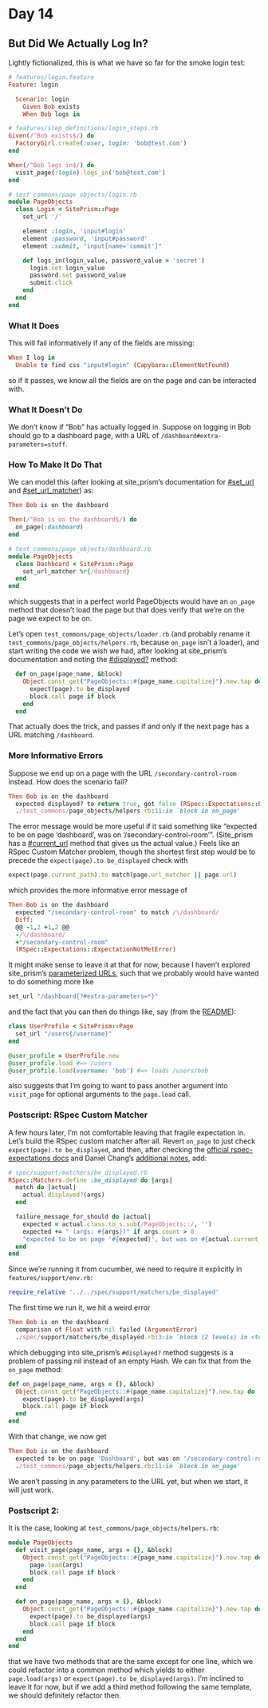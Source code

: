 # Day 14

## But Did We Actually Log In?

Lightly fictionalized, this is what we have so far for the smoke login test:

```ruby
# features/login.feature
Feature: login

  Scenario: login
    Given Bob exists
    When Bob logs in
```

```ruby
# features/step_definitions/login_steps.rb
Given(/^Bob exists$/) do
  FactoryGirl.create(:user, login: 'bob@test.com')
end

When(/^Bob logs in$/) do
  visit_page(:login).logs_in('bob@test.com')
end
```

```ruby
# test_commons/page_objects/login.rb
module PageObjects
  class Login < SitePrism::Page
    set_url '/'

    element :login, 'input#login'
    element :password, 'input#password'
    element :submit, "input[name='commit']"

    def logs_in(login_value, password_value = 'secret')
      login.set login_value
      password.set password_value
      submit.click
    end
  end
end
```

### What It Does

This will fail informatively if any of the fields are missing:

```ruby
When I log in
  Unable to find css "input#login" (Capybara::ElementNotFound)
```

so if it passes, we know all the fields are on the page and can be interacted with.

### What It Doesn’t Do

We don’t know if “Bob” has actually logged in.  Suppose on logging in Bob should go to a dashboard page, with a URL of `/dashboard#extra-parameters=stuff`.

### How To Make It Do That

We can model this (after looking at site_prism’s documentation for [#set_url](https://github.com/natritmeyer/site_prism#adding-a-url) and [#set_url_matcher](https://github.com/natritmeyer/site_prism#falling-back-to-basic-regexp-matchers)) as:

```ruby
Then Bob is on the dashboard
```

```ruby
Then(/^Bob is on the dashboard$/) do
  on_page(:dashboard)
end
```

```ruby
# test_commons/page_objects/dashboard.rb
module PageObjects
  class Dashboard < SitePrism::Page
    set_url_matcher %r{/dashboard}
  end
end
```

which suggests that in a perfect world PageObjects would have an `on_page` method that doesn’t load the page but that does verify that we’re on the page we expect to be on.

Let’s open `test_commons/page_objects/loader.rb` (and probably rename it `test_commons/page_objects/helpers.rb`, because `on_page` isn’t a loader), and start writing the code we wish we had, after looking at site_prism’s documentation and noting the [#displayed?](https://github.com/natritmeyer/site_prism#verifying-that-a-particular-page-is-displayed) method:

```ruby
  def on_page(page_name, &block)
    Object.const_get("PageObjects::#{page_name.capitalize}").new.tap do |page|
      expect(page).to be_displayed
      block.call page if block
    end
  end
```

That actually does the trick, and passes if and only if the next page has a URL matching `/dashboard`.

### More Informative Errors

Suppose we end up on a page with the URL `/secondary-control-room` instead.  How does the scenario fail?

```ruby
Then Bob is on the dashboard
  expected displayed? to return true, got false (RSpec::Expectations::ExpectationNotMetError)
  ./test_commons/page_objects/helpers.rb:11:in `block in on_page'
```

The error message would be more useful if it said something like “expected to be on page ‘dashboard’, was on ‘/secondary-control-room’”.  (Site_prism has a [#current_url](https://github.com/natritmeyer/site_prism#getting-the-current-pages-url) method that gives us the actual value.)  Feels like an RSpec Custom Matcher problem, though the shortest first step would be to precede the `expect(page).to be_displayed` check with

```ruby
expect(page.current_path).to match(page.url_matcher || page.url)
```

which provides the more informative error message of

```ruby
Then Bob is on the dashboard
  expected "/secondary-control-room" to match /\/dashboard/
  Diff:
  @@ -1,2 +1,2 @@
  -/\/dashboard/
  +"/secondary-control-room"
  (RSpec::Expectations::ExpectationNotMetError)
```

It might make sense to leave it at that for now, because I haven’t explored site_prism’s [parameterized URLs](https://github.com/natritmeyer/site_prism#parameterized-urls), such that we probably would have wanted to do something more like

```ruby
set_url "/dashboard{?#extra-parameters=*}"
```

and the fact that you can then do things like, say (from the [README](https://github.com/natritmeyer/site_prism#navigating-to-a-page-with-a-parameterized-url)):

```ruby
class UserProfile < SitePrism::Page
  set_url "/users{/username}"
end

@user_profile = UserProfile.new
@user_profile.load #=> /users
@user_profile.load(username: 'bob') #=> loads /users/bob
```

also suggests that I’m going to want to pass another argument into `visit_page` for optional arguments to the `page.load` call.

### Postscript: RSpec Custom Matcher

A few hours later, I’m not comfortable leaving that fragile expectation in.  Let’s build the RSpec custom matcher after all.  Revert `on_page` to just check `expect(page).to be_displayed`, and then, after checking the [official rspec-expectations docs](https://www.relishapp.com/rspec/rspec-expectations/v/2-4/docs/custom-matchers/define-matcher) and Daniel Chang’s [additional notes](http://danielchangnyc.github.io/blog/2014/01/15/tdd2-RSpecMatchers/), add:

```ruby
# spec/support/matchers/be_displayed.rb
RSpec::Matchers.define :be_displayed do |args|
  match do |actual|
    actual.displayed?(args)
  end

  failure_message_for_should do |actual|
    expected = actual.class.to_s.sub(/PageObjects::/, '')
    expected += " (args: #{args})" if args.count > 0
    "expected to be on page '#{expected}', but was on #{actual.current_path}"
  end
end
```

Since we’re running it from cucumber, we need to require it explicitly in `features/support/env.rb`:

```ruby
require_relative '../../spec/support/matchers/be_displayed'
```

The first time we run it, we hit a weird error

```ruby
Then Bob is on the dashboard
  comparison of Float with nil failed (ArgumentError)
  ./spec/support/matchers/be_displayed.rb:3:in `block (2 levels) in <top (required)>'
```

which debugging into site_prism’s `#displayed?` method suggests is a problem of passing nil instead of an empty Hash.  We can fix that from the `on_page` method:

```ruby
def on_page(page_name, args = {}, &block)
  Object.const_get("PageObjects::#{page_name.capitalize}").new.tap do |page|
    expect(page).to be_displayed(args)
    block.call page if block
  end
end
```

With that change, we now get

```ruby
Then Bob is on the dashboard
  expected to be on page 'Dashboard', but was on '/secondary-control-room' (RSpec::Expectations::ExpectationNotMetError)
  ./test_commons/page_objects/helpers.rb:11:in `block in on_page'
```

We aren’t passing in any parameters to the URL yet, but when we start, it will just work.

### Postscript 2:

It is the case, looking at `test_commons/page_objects/helpers.rb`:

```ruby
module PageObjects
  def visit_page(page_name, args = {}, &block)
    Object.const_get("PageObjects::#{page_name.capitalize}").new.tap do |page|
      page.load(args)
      block.call page if block
    end
  end

  def on_page(page_name, args = {}, &block)
    Object.const_get("PageObjects::#{page_name.capitalize}").new.tap do |page|
      expect(page).to be_displayed(args)
      block.call page if block
    end
  end
end
```

that we have two methods that are the same except for one line, which we could refactor into a common method which yields to either `page.load(args)` or `expect(page).to be_displayed(args)`.  I’m inclined to leave it for now, but if we add a third method following the same template, we should definitely refactor then.
